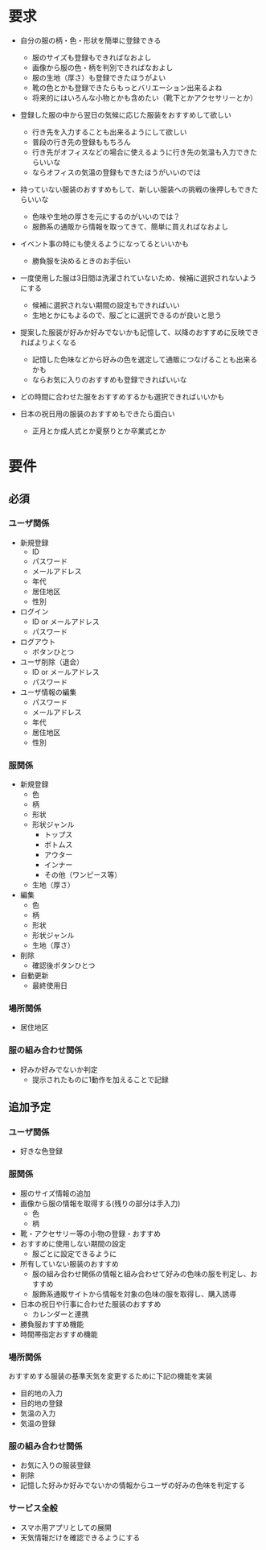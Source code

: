 # 要求

- 自分の服の柄・色・形状を簡単に登録できる
    - 服のサイズも登録もできればなおよし
    - 画像から服の色・柄を判別できればなおよし
    - 服の生地（厚さ）も登録できたほうがよい
    - 靴の色とかも登録できたらもっとバリエーション出来るよね
    - 将来的にはいろんな小物とかも含めたい（靴下とかアクセサリーとか）

- 登録した服の中から翌日の気候に応じた服装をおすすめして欲しい
    - 行き先を入力することも出来るようにして欲しい
    - 普段の行き先の登録ももちろん
    - 行き先がオフィスなどの場合に使えるように行き先の気温も入力できたらいいな
    - ならオフィスの気温の登録もできたほうがいいのでは

- 持っていない服装のおすすめもして、新しい服装への挑戦の後押しもできたらいいな
    - 色味や生地の厚さを元にするのがいいのでは？
    - 服飾系の通販から情報を取ってきて、簡単に買えればなおよし

- イベント事の時にも使えるようになってるといいかも
    - 勝負服を決めるときのお手伝い

- 一度使用した服は3日間は洗濯されていないため、候補に選択されないようにする
    - 候補に選択されない期間の設定もできればいい
    - 生地とかにもよるので、服ごとに選択できるのが良いと思う

- 提案した服装が好みか好みでないかも記憶して、以降のおすすめに反映できればよりよくなる
    - 記憶した色味などから好みの色を選定して通販につなげることも出来るかも
    - ならお気に入りのおすすめも登録できればいいな

- どの時間に合わせた服をおすすめするかも選択できればいいかも

- 日本の祝日用の服装のおすすめもできたら面白い
    - 正月とか成人式とか夏祭りとか卒業式とか


# 要件

## 必須
### ユーザ関係

- 新規登録
  - ID
  - パスワード
  - メールアドレス
  - 年代
  - 居住地区
  - 性別
- ログイン
  - ID or メールアドレス
  - パスワード
- ログアウト
  - ボタンひとつ
- ユーザ削除（退会）
  - ID or メールアドレス
  - パスワード
- ユーザ情報の編集
  - パスワード
  - メールアドレス
  - 年代
  - 居住地区
  - 性別

### 服関係

- 新規登録
    - 色
    - 柄
    - 形状
    - 形状ジャンル
        - トップス
        - ボトムス
        - アウター
        - インナー
        - その他（ワンピース等）
    - 生地（厚さ）
- 編集
    - 色
    - 柄
    - 形状
    - 形状ジャンル
    - 生地（厚さ）
- 削除
    - 確認後ボタンひとつ
- 自動更新
    - 最終使用日
    
### 場所関係

- 居住地区

### 服の組み合わせ関係

- 好みか好みでないか判定
    - 提示されたものに1動作を加えることで記録
    
## 追加予定
### ユーザ関係

- 好きな色登録

### 服関係

- 服のサイズ情報の追加
- 画像から服の情報を取得する(残りの部分は手入力)
    - 色
    - 柄
- 靴・アクセサリー等の小物の登録・おすすめ
- おすすめに使用しない期間の設定
    - 服ごとに設定できるように
- 所有していない服装のおすすめ
    - 服の組み合わせ関係の情報と組み合わせて好みの色味の服を判定し、おすすめ
    - 服飾系通販サイトから情報を対象の色味の服を取得し、購入誘導
- 日本の祝日や行事に合わせた服装のおすすめ
    - カレンダーと連携
- 勝負服おすすめ機能
- 時間帯指定おすすめ機能

### 場所関係

おすすめする服装の基準天気を変更するために下記の機能を実装
- 目的地の入力
- 目的地の登録
- 気温の入力
- 気温の登録

### 服の組み合わせ関係

- お気に入りの服装登録
- 削除
- 記憶した好みか好みでないかの情報からユーザの好みの色味を判定する

### サービス全般

- スマホ用アプリとしての展開
- 天気情報だけを確認できるようにする
